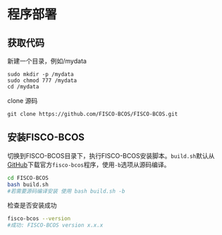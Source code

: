 # 程序部署
## 获取代码

新建一个目录，例如/mydata

```shell
sudo mkdir -p /mydata
sudo chmod 777 /mydata
cd /mydata
```
clone 源码

``` shell
git clone https://github.com/FISCO-BCOS/FISCO-BCOS.git
```

## 安装FISCO-BCOS

切换到FISCO-BCOS目录下，执行FISCO-BCOS安装脚本。`build.sh`默认从[GitHub](https://github.com/FISCO-BCOS/FISCO-BCOS/releases)下载官方`fisco-bcos`程序，使用`-b`选项从源码编译。

```bash
cd FISCO-BCOS 
bash build.sh
#若需要源码编译安装 使用 bash build.sh -b
```

检查是否安装成功

```bash
fisco-bcos --version 
#成功: FISCO-BCOS version x.x.x
```

